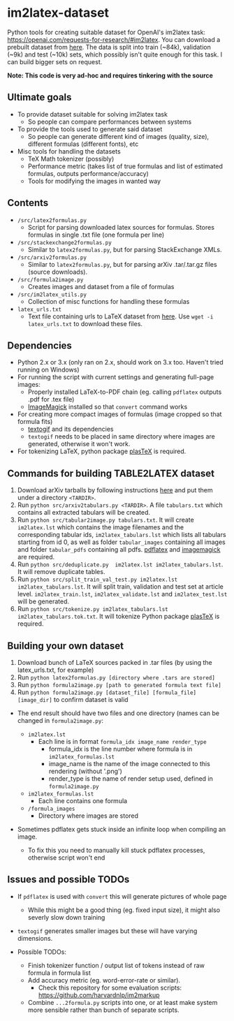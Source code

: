 # im2latex-dataset
Python tools for creating suitable dataset for OpenAI's im2latex task: https://openai.com/requests-for-research/#im2latex.
You can download a prebuilt dataset from [here](https://zenodo.org/record/56198#.V2px0jXT6eA). The data is split into train (~84k), validation (~9k) and test (~10k) sets, which possibly
isn't quite enough for this task. I can build bigger sets on request.

**Note: This code is very ad-hoc and requires tinkering with the source**

## Ultimate goals
- To provide dataset suitable for solving im2latex task
  - So people can compare performances between systems
- To provide the tools used to generate said dataset
  - So people can generate different kind of images (quality, size), different formulas (different fonts), etc
- Misc tools for handling the datasets
  - TeX Math tokenizer (possibly)
  - Performance metric (takes list of true formulas and list of estimated formulas, outputs performance/accuracy)
  - Tools for modifying the images in wanted way

## Contents

- `/src/latex2formulas.py`
  - Script for parsing downloaded latex sources for formulas. Stores formulas in single .txt file (one formula per line)
- `/src/stackexchange2formulas.py`
  - Similar to `latex2formulas.py`, but for parsing StackExchange XMLs.
- `/src/arxiv2formulas.py`
  - Similar to `latex2formulas.py`, but for parsing arXiv .tar/.tar.gz files (source downloads).
- `/src/formula2image.py`
  - Creates images and dataset from a file of formulas
- `/src/im2latex_utils.py`
  - Collection of misc functions for handling these formulas
- `latex_urls.txt`
  - Text file containing urls to LaTeX dataset from [here](http://www.cs.cornell.edu/projects/kddcup/datasets.html). Use `wget -i latex_urls.txt` to download these files.
  
## Dependencies 
- Python 2.x or 3.x (only ran on 2.x, should work on 3.x too. Haven't tried running on Windows)
- For running the script with current settings and generating full-page images:
    - Properly installed LaTeX-to-PDF chain (eg. calling `pdflatex` outputs .pdf for .tex file) 
    - [ImageMagick](http://www.imagemagick.org/script/index.php) installed so that `convert` command works
- For creating more compact images of formulas (image cropped so that formula fits)
    - [textogif](https://www.fourmilab.ch/webtools/textogif/textogif.html) and its dependencies
    - `textogif` needs to be placed in same directory where images are generated, otherwise it won't work.
- For tokenizing LaTeX, python package [plasTeX](https://github.com/tiarno/plastex) is required.

## Commands for building TABLE2LATEX dataset
1. Download arXiv tarballs by following instructions [here](https://arxiv.org/help/bulk_data_s3) and put them under a directory `<TARDIR>`.
2. Run `python src/arxiv2tabulars.py <TARDIR>`. A file `tabulars.txt` which contains all extracted tabulars will be created.
3. Run `python src/tabular2image.py tabulars.txt`. It will create `im2latex.lst` which contains the image filenames and the corresponding tabular ids, `im2latex_tabulars.lst` which lists all tabulars starting from id 0, as well as folder `tabular_images` containing all images and folder `tabular_pdfs` containing all pdfs. [pdflatex](https://www.tug.org/applications/pdftex/) and [imagemagick](https://www.imagemagick.org/script/index.php) are required.
4. Run `python src/deduplicate.py  im2latex.lst im2latex_tabulars.lst`. It will remove duplicate tables.
5. Run `python src/split_train_val_test.py im2latex.lst im2latex_tabulars.lst`. It will split train, validation and test set at article level. `im2latex_train.lst`, `im2latex_validate.lst` and `im2latex_test.lst` will be generated.
6. Run `python src/tokenize.py im2latex_tabulars.lst im2latex_tabulars.tok.txt`. It will tokenize Python package [plasTeX](https://github.com/tiarno/plastex) is required.

## Building your own dataset
1. Download bunch of LaTeX sources packed in .tar files (by using the latex_urls.txt, for example)
2. Run `python latex2formulas.py [directory where .tars are stored]`
3. Run `python formula2image.py [path to generated formula text file]`
4. Run `python formula2image.py [dataset_file] [formula_file] [image_dir]` to confirm dataset is valid

- The end result should have two files and one directory (names can be changed in `formula2image.py`:
  - `im2latex.lst`
    - Each line is in format `formula_idx image_name render_type`
      - formula_idx is the line number where formula is in `im2latex_formulas.lst`
      - image_name is the name of the image connected to this rendering (without '.png')
      - render_type is the name of render setup used, defined in `formula2image.py`
  - `im2latex_formulas.lst`
    - Each line contains one formula
  - `/formula_images` 
    - Directory where images are stored

- Sometimes pdflatex gets stuck inside an infinite loop when compiling an image.
  - To fix this you need to manually kill stuck pdflatex processes, otherwise script won't end
 
## Issues and possible TODOs
- If `pdflatex` is used with `convert` this will generate pictures of whole page
    - While this might be a good thing (eg. fixed input size), it might also severly slow down training
- `textogif` generates smaller images but these will have varying dimensions.

- Possible TODOs:
  - Finish tokenizer function / output list of tokens instead of raw formula in formula list
  - Add accuracy metric (eg. word-error-rate or similar).
    - Check this repository for some evaluation scripts: https://github.com/harvardnlp/im2markup
  - Combine `...2formula.py` scripts into one, or at least make system more sensible rather than bunch of separate scripts.
